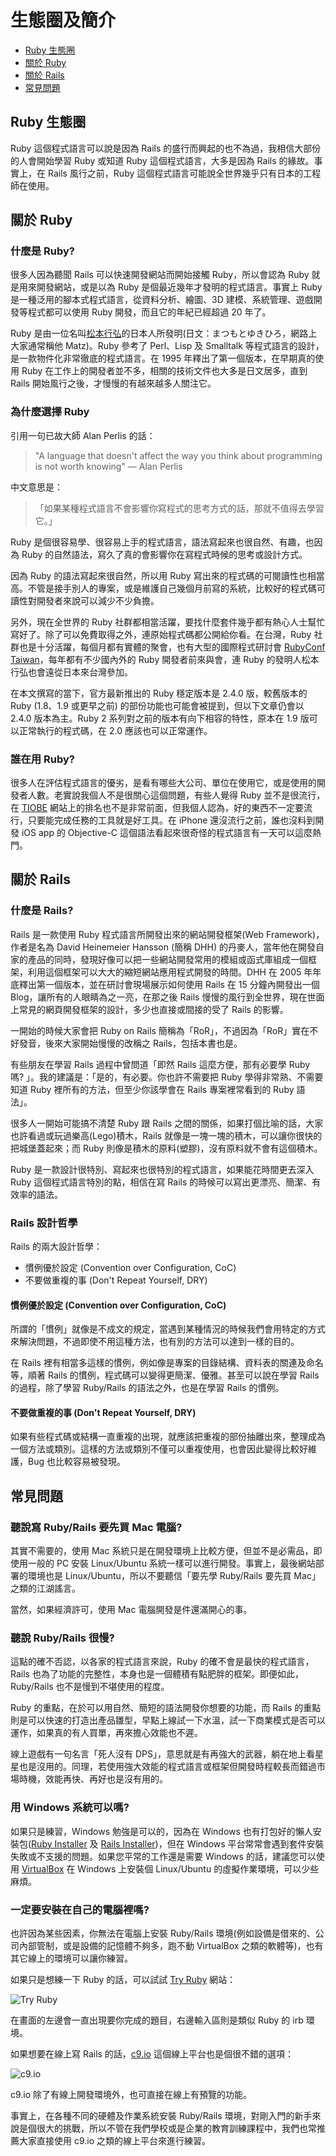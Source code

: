 # 生態圈及簡介

- [Ruby 生態圈](#ruby-ecosystem)
- [關於 Ruby](#about-ruby)
- [關於 Rails](#about-rails)
- [常見問題](#faq)

## <a name="ruby-ecosystem"></a>Ruby 生態圈

Ruby 這個程式語言可以說是因為 Rails 的盛行而興起的也不為過，我相信大部份的人會開始學習 Ruby 或知道 Ruby 這個程式語言，大多是因為 Rails 的緣故。事實上，在 Rails 風行之前，Ruby 這個程式語言可能說全世界幾乎只有日本的工程師在使用。

## <a name="about-ruby"></a>關於 Ruby

### 什麼是 Ruby?

很多人因為聽聞 Rails 可以快速開發網站而開始接觸 Ruby，所以會認為 Ruby 就是用來開發網站，或是以為 Ruby 是個最近幾年才發明的程式語言。事實上 Ruby 是一種泛用的腳本式程式語言，從資料分析、繪圖、3D 建模、系統管理、遊戲開發等程式都可以使用 Ruby 開發，而且它的年紀已經超過 20 年了。

Ruby 是由一位名叫[松本行弘](https://zh.wikipedia.org/wiki/%E6%9D%BE%E6%9C%AC%E8%A1%8C%E5%BC%98)的日本人所發明(日文：まつもとゆきひろ，網路上大家通常稱他 Matz)。Ruby 參考了 Perl、Lisp 及 Smalltalk 等程式語言的設計，是一款物件化非常徹底的程式語言。在 1995 年釋出了第一個版本，在早期真的使用 Ruby 在工作上的開發者並不多，相關的技術文件也大多是日文居多，直到 Rails 開始風行之後，才慢慢的有越來越多人關注它。

### 為什麼選擇 Ruby

引用一句已故大師 Alan Perlis 的話：

> "A language that doesn't affect the way you think about programming is not worth knowing" — Alan Perlis

中文意思是：

>「如果某種程式語言不會影響你寫程式的思考方式的話，那就不值得去學習它。」

Ruby 是個很容易學、很容易上手的程式語言，語法寫起來也很自然、有趣，也因為 Ruby 的自然語法，寫久了真的會影響你在寫程式時候的思考或設計方式。

因為 Ruby 的語法寫起來很自然，所以用 Ruby 寫出來的程式碼的可閱讀性也相當高。不管是接手別人的專案，或是維護自己幾個月前寫的系統，比較好的程式碼可讀性對開發者來說可以減少不少負擔。

另外，現在全世界的 Ruby 社群都相當活躍，要找什麼套件幾乎都有熱心人士幫忙寫好了。除了可以免費取得之外，連原始程式碼都公開給你看。在台灣，Ruby 社群也是十分活躍，每個月都有實體的聚會，也有大型的國際程式研討會 [RubyConf Taiwan](http://rubyconf.tw)，每年都有不少國內外的 Ruby 開發者前來與會，連 Ruby 的發明人松本行弘也會遠從日本來台灣參加。

在本文撰寫的當下，官方最新推出的 Ruby 穩定版本是 2.4.0 版，較舊版本的 Ruby (1.8、1.9 或更早之前) 的部份功能也可能會被提到，但以下文章仍會以 2.4.0 版本為主。Ruby 2 系列對之前的版本有向下相容的特性，原本在 1.9 版可以正常執行的程式碼，在 2.0 應該也可以正常運作。

### 誰在用 Ruby?

很多人在評估程式語言的優劣，是看有哪些大公司、單位在使用它，或是使用的開發者人數。老實說我個人不是很關心這個問題，有些人覺得 Ruby 並不是很流行，在 [TIOBE](http://www.tiobe.com) 網站上的排名也不是非常前面，但我個人認為，好的東西不一定要流行，只要能完成任務的工具就是好工具。在 iPhone 還沒流行之前，誰也沒料到開發 iOS app 的 Objective-C 這個語法看起來很奇怪的程式語言有一天可以這麼熱門。

## <a name="about-rails"></a>關於 Rails

### 什麼是 Rails?

Rails 是一款使用 Ruby 程式語言所開發出來的網站開發框架(Web Framework)，作者是名為 David Heinemeier Hansson (簡稱 DHH) 的丹麥人，當年他在開發自家的產品的同時，發現好像可以把一些網站開發常用的模組或函式庫組成一個框架，利用這個框架可以大大的縮短網站應用程式開發的時間。DHH 在 2005 年年底釋出第一個版本，並在研討會現場展示如何使用 Rails 在 15 分鐘內開發出一個 Blog，讓所有的人眼睛為之一亮，在那之後 Rails 慢慢的風行到全世界，現在世面上常見的網頁開發框架的設計，多少也直接或間接的受了 Rails 的影響。

一開始的時候大家會把 Ruby on Rails 簡稱為「RoR」，不過因為「RoR」實在不好發音，後來大家開始慢慢的改稱之 Rails，包括本書也是。

有些朋友在學習 Rails 過程中曾問道「即然 Rails 這麼方便，那有必要學 Ruby 嗎? 」。我的建議是：「是的，有必要。你也許不需要把 Ruby 學得非常熟、不需要知道 Ruby 裡所有的方法，但至少你該學會在 Rails 專案裡常看到的 Ruby 語法」。

很多人一開始可能搞不清楚 Ruby 跟 Rails 之間的關係，如果打個比喻的話，大家也許看過或玩過樂高(Lego)積木，Rails 就像是一塊一塊的積木，可以讓你很快的把城堡蓋起來；而 Ruby 則像是積木的原料(塑膠)，沒有原料就不會有這個積木。

Ruby 是一款設計很特別、寫起來也很特別的程式語言，如果能花時間更去深入 Ruby 這個程式語言特別的點，相信在寫 Rails 的時候可以寫出更漂亮、簡潔、有效率的語法。

### Rails 設計哲學

Rails 的兩大設計哲學：

- 慣例優於設定 (Convention over Configuration, CoC)
- 不要做重複的事 (Don't Repeat Yourself, DRY)

#### 慣例優於設定 (Convention over Configuration, CoC)

所謂的「慣例」就像是不成文的規定，當遇到某種情況的時候我們會用特定的方式來解決問題，不過即使不用這種方法，也有別的方法可以達到一樣的目的。

在 Rails 裡有相當多這樣的慣例，例如像是專案的目錄結構、資料表的關連及命名等，順著 Rails 的慣例，程式碼可以變得更簡潔、優雅。甚至可以說在學習 Rails 的過程，除了學習 Ruby/Rails 的語法之外，也是在學習 Rails 的慣例。

#### 不要做重複的事 (Don't Repeat Yourself, DRY)

如果有些程式碼或結構一直重複的出現，就應該把重複的部份抽離出來，整理成為一個方法或類別。這樣的方法或類別不僅可以重複使用，也會因此變得比較好維護，Bug 也比較容易被發現。

## <a name="faq"></a>常見問題

### 聽說寫 Ruby/Rails  要先買 Mac 電腦?

其實不需要的，使用 Mac 系統只是在開發環境上比較方便，但並不是必需品，即使用一般的 PC 安裝 Linux/Ubuntu 系統一樣可以進行開發。事實上，最後網站部署的環境也是 Linux/Ubuntu，所以不要聽信「要先學 Ruby/Rails 要先買 Mac」之類的江湖謠言。

當然，如果經濟許可，使用 Mac 電腦開發是件還滿開心的事。

### 聽說 Ruby/Rails 很慢?

這點的確不否認，以各家的程式語言來說，Ruby 的確不會是最快的程式語言，Rails 也為了功能的完整性，本身也是一個體積有點肥胖的框架。即便如此，Ruby/Rails 也不是慢到不堪使用的程度。

Ruby 的重點，在於可以用自然、簡短的語法開發你想要的功能，而 Rails 的重點則是可以快速的打造出產品雛型，早點上線試一下水溫，試一下商業模式是否可以運作，如果真的有人買單，再來擔心效能也不遲。

線上遊戲有一句名言「死人沒有 DPS」，意思就是有再強大的武器，躺在地上看星星也是沒用的。同理，若使用強大效能的程式語言或框架但開發時程較長而錯過市場時機，效能再快、再好也是沒有用的。

### 用 Windows 系統可以嗎?

如果只是練習，Windows 勉強是可以的，因為在 Windows 也有打包好的懶人安裝包([Ruby Installer](https://rubyinstaller.org/) 及 [Rails Installer](http://railsinstaller.org/en))，但在 Windows 平台常常會遇到套件安裝失敗或不支援的問題。如果您平常的工作還是需要 Windows 的話，建議您可以使用 [VirtualBox](https://www.virtualbox.org/) 在 Windows 上安裝個 Linux/Ubuntu 的虛擬作業環境，可以少些麻煩。

### 一定要安裝在自己的電腦裡嗎?

也許因為某些因素，你無法在電腦上安裝 Ruby/Rails 環境(例如設備是借來的、公司內部管制，或是設備的記憶體不夠多，跑不動 VirtualBox 之類的軟體等)，也有其它線上的環境可以讓你練習。

如果只是想練一下 Ruby 的話，可以試試 [Try Ruby](http://tryruby.org/) 網站：

![Try Ruby](images/chapter01/try_ruby.jpg)

在畫面的左邊會一直出現要你完成的題目，右邊輸入區則是類似 Ruby 的 irb 環境。

如果想要在線上寫 Rails 的話，[c9.io](https://c9.io/) 這個線上平台也是個很不錯的選項：

![c9.io](images/chapter01/c9.io.png)

c9.io 除了有線上開發環境外，也可直接在線上有預覽的功能。

事實上，在各種不同的硬體及作業系統安裝 Ruby/Rails 環境，對剛入門的新手來說是個很大的挑戰，所以不管在我們學校或是企業的教育訓練課程中，我們也常推薦大家直接使用 c9.io 之類的線上平台來進行練習。

